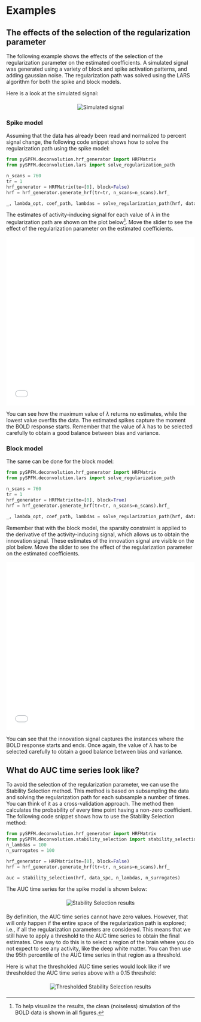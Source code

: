# Examples

<style>
    main {
        min-width: 1000px !important;
    }
    .iframe-container {
        width: 100%;
        height: 450px;
        overflow: hidden;
    }
    .iframe-container iframe {
        width: 100%;
        height: 100%;
        border: none;
    }
    .image-container {
        width: 100%;
        text-align: center;
        margin: 20px 0;
    }
    .image-container img {
        max-width: 100%;
        height: auto;
    }
</style>

## The effects of the selection of the regularization parameter

The following example shows the effects of the selection of the regularization parameter on the estimated coefficients. A simulated signal was generated using a variety of block and spike activation patterns, and adding gaussian noise. The regularization path was solved using the LARS algorithm for both the spike and block models.

Here is a look at the simulated signal:

<div class="image-container">
    <img src="_charts/simulated_signal.png" alt="Simulated signal">
</div>

### Spike model

Assuming that the data has already been read and normalized to percent signal change, the following code snippet shows how to solve the regularization path using the spike model:

```python
from pySPFM.deconvolution.hrf_generator import HRFMatrix
from pySPFM.deconvolution.lars import solve_regularization_path

n_scans = 760
tr = 1
hrf_generator = HRFMatrix(te=[0], block=False)
hrf = hrf_generator.generate_hrf(tr=tr, n_scans=n_scans).hrf_

_, lambda_opt, coef_path, lambdas = solve_regularization_path(hrf, data, n_scans)
```

The estimates of activity-inducing signal for each value of $\lambda$ in the regularization path are shown on the plot below[^1]. Move the slider to see the effect of the regularization parameter on the estimated coefficients.

<div class="iframe-container">
    <iframe src="_charts/regularization_figure_spike.html" id="plotly-figure-spike"></iframe>
</div>

You can see how the maximum value of $\lambda$ returns no estimates, while the lowest value overfits the data. The estimated spikes capture the moment the BOLD response starts. Remember that the value of $\lambda$ has to be selected carefully to obtain a good balance between bias and variance.

### Block model

The same can be done for the block model:

```python
from pySPFM.deconvolution.hrf_generator import HRFMatrix
from pySPFM.deconvolution.lars import solve_regularization_path

n_scans = 760
tr = 1
hrf_generator = HRFMatrix(te=[0], block=True)
hrf = hrf_generator.generate_hrf(tr=tr, n_scans=n_scans).hrf_

_, lambda_opt, coef_path, lambdas = solve_regularization_path(hrf, data_spc, n_scans)
```

Remember that with the block model, the sparsity constraint is applied to the derivative of the activity-inducing signal, which allows us to obtain the innovation signal. These estimates of the innovation signal are visible on the plot below. Move the slider to see the effect of the regularization parameter on the estimated coefficients.

<div class="iframe-container">
    <iframe src="_charts/regularization_figure_block.html" id="plotly-figure-block"></iframe>
</div>

You can see that the innovation signal captures the instances where the BOLD response starts and ends. Once again, the value of $\lambda$ has to be selected carefully to obtain a good balance between bias and variance.

## What do AUC time series look like?

To avoid the selection of the regularization parameter, we can use the Stability Selection method. This method is based on subsampling the data and solving the regularization path for each subsample a number of times. You can think of it as a cross-validation approach. The method then calculates the probability of every time point having a non-zero coefficient. The following code snippet shows how to use the Stability Selection method:

```python
from pySPFM.deconvolution.hrf_generator import HRFMatrix
from pySPFM.deconvolution.stability_selection import stability_selection
n_lambdas = 100
n_surrogates = 100

hrf_generator = HRFMatrix(te=[0], block=False)
hrf = hrf_generator.generate_hrf(tr=tr, n_scans=n_scans).hrf_

auc = stability_selection(hrf, data_spc, n_lambdas, n_surrogates)
```

The AUC time series for the spike model is shown below:

<div class="image-container">
    <img src="_charts/stability_selection.png" alt="Stability Selection results">
</div>

By definition, the AUC time series cannot have zero values. However, that will only happen if the entire space of the regularization path is explored; i.e., if all the regularization parameters are considered. This means that we still have to apply a threshold to the AUC time series to obtain the final estimates. One way to do this is to select a region of the brain where you do not expect to see any activity, like the deep white matter. You can then use the 95th percentile of the AUC time series in that region as a threshold.

Here is what the thresholded AUC time series would look like if we thresholded the AUC time series above with a 0.15 threshold:

<div class="image-container">
    <img src="_charts/stability_selection_thresholded.png" alt="Thresholded Stability Selection results">
</div>

[^1]: To help visualize the results, the clean (noiseless) simulation of the BOLD data is shown in all figures.
